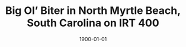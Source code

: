---
title: Big Ol’ Biter in North Myrtle Beach, South Carolina on IRT 400
date: 1900-01-01
description: Big Ol’ Biter in North Myrtle Beach, South Carolina on IRT 400
thumb: /assets/images/blog--ross-shark.jpg
image: /assets/images/blog--ross-shark.jpg
angler-name: Ross Scroble
# angler-links: 
#     website: a-url-goes-here
#     twitter: a-url-goes-here
#     facebook: a-url-goes-here
#     instagram: a-url-goes-here
#     pinterest: a-url-goes-here

reel-type: spinning
reel-series: 400 

# location: Someplace, United States
# fish: Some Big Fish
# fish-length: 49 in.
# fish-weight: 78 lbs.
---